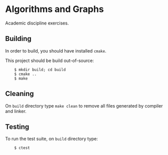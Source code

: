 Algorithms and Graphs
=====================

Academic discipline exercises.

Building
--------

In order to build, you should have installed `cmake`.

This project should be build out-of-source:

```
	$ mkdir build; cd build
	$ cmake ..
	$ make
```

Cleaning
--------

On `build` directory type `make clean` to remove all
files generated by compiler and linker.

Testing
-------

To run the test suite, on `build` directory type:

```
	$ ctest
```


